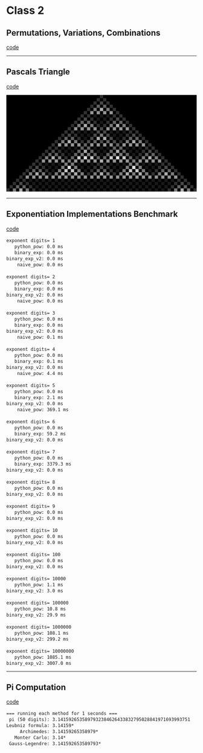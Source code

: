# Class 2

## Permutations, Variations, Combinations

[code](code/combinatorics.py)

---

## Pascals Triangle

[code](code/pascals.py)

![pascals](code/img/pascals.bmp)

---

## Exponentiation Implementations Benchmark

[code](code/exponentiation.py)

```
exponent digits= 1
   python_pow: 0.0 ms
   binary_exp: 0.0 ms
binary_exp_v2: 0.0 ms
    naive_pow: 0.0 ms

exponent digits= 2
   python_pow: 0.0 ms
   binary_exp: 0.0 ms
binary_exp_v2: 0.0 ms
    naive_pow: 0.0 ms

exponent digits= 3
   python_pow: 0.0 ms
   binary_exp: 0.0 ms
binary_exp_v2: 0.0 ms
    naive_pow: 0.1 ms

exponent digits= 4
   python_pow: 0.0 ms
   binary_exp: 0.1 ms
binary_exp_v2: 0.0 ms
    naive_pow: 4.4 ms

exponent digits= 5
   python_pow: 0.0 ms
   binary_exp: 2.1 ms
binary_exp_v2: 0.0 ms
    naive_pow: 369.1 ms

exponent digits= 6
   python_pow: 0.0 ms
   binary_exp: 59.2 ms
binary_exp_v2: 0.0 ms

exponent digits= 7
   python_pow: 0.0 ms
   binary_exp: 3379.3 ms
binary_exp_v2: 0.0 ms

exponent digits= 8
   python_pow: 0.0 ms
binary_exp_v2: 0.0 ms

exponent digits= 9
   python_pow: 0.0 ms
binary_exp_v2: 0.0 ms

exponent digits= 10
   python_pow: 0.0 ms
binary_exp_v2: 0.0 ms

exponent digits= 100
   python_pow: 0.0 ms
binary_exp_v2: 0.0 ms

exponent digits= 10000
   python_pow: 1.1 ms
binary_exp_v2: 3.0 ms

exponent digits= 100000
   python_pow: 10.8 ms
binary_exp_v2: 29.9 ms

exponent digits= 1000000
   python_pow: 108.1 ms
binary_exp_v2: 299.2 ms

exponent digits= 10000000
   python_pow: 1085.1 ms
binary_exp_v2: 3007.0 ms
```

---

## Pi Computation

[code](code/pi_computation.py)

```
=== running each method for 1 seconds ===
 pi (50 digits): 3.1415926535897932384626433832795028841971693993751
Leubniz formula: 3.14159*
     Archimedes: 3.14159265358979*
   Monter Carlo: 3.14*
 Gauss-Legendre: 3.141592653589793*
```
